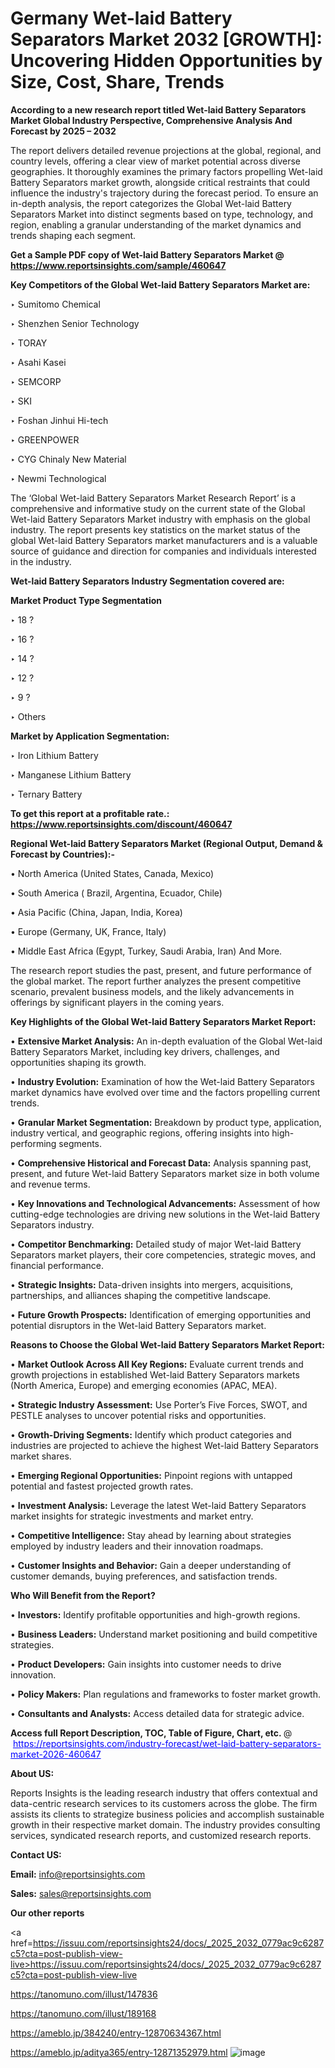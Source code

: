 # Germany Wet-laid Battery Separators Market 2032 [GROWTH]: Uncovering Hidden Opportunities by Size, Cost, Share, Trends

<strong>According to a new research report titled Wet-laid Battery Separators Market Global Industry Perspective, Comprehensive Analysis And Forecast by 2025 – 2032</strong>

The report delivers detailed revenue projections at the global, regional, and country levels, offering a clear view of market potential across diverse geographies. It thoroughly examines the primary factors propelling Wet-laid Battery Separators market growth, alongside critical restraints that could influence the industry's trajectory during the forecast period. To ensure an in-depth analysis, the report categorizes the Global Wet-laid Battery Separators Market into distinct segments based on type, technology, and region, enabling a granular understanding of the market dynamics and trends shaping each segment.

<strong>Get a Sample PDF copy of Wet-laid Battery Separators Market </strong><strong>@<a href=https://www.reportsinsights.com/sample/460647 style=color:#0000ff;> https://www.reportsinsights.com/sample/460647</a></strong></font>

<strong>Key Competitors of the Global Wet-laid Battery Separators Market are:</strong>

‣ Sumitomo Chemical

‣ Shenzhen Senior Technology

‣ TORAY

‣ Asahi Kasei

‣ SEMCORP

‣ SKI

‣ Foshan Jinhui Hi-tech

‣ GREENPOWER

‣ CYG Chinaly New Material

‣ Newmi Technological

The ‘Global Wet-laid Battery Separators Market Research Report’ is a comprehensive and informative study on the current state of the Global Wet-laid Battery Separators Market industry with emphasis on the global industry. The report presents key statistics on the market status of the global Wet-laid Battery Separators market manufacturers and is a valuable source of guidance and direction for companies and individuals interested in the industry.

<strong>Wet-laid Battery Separators Industry Segmentation covered are:</strong>

<strong>Market Product Type Segmentation</strong>

‣ 18 ?

‣ 16 ?

‣ 14 ?

‣ 12 ?

‣ 9 ?

‣ Others

<strong>Market by Application Segmentation:</strong>

‣ Iron Lithium Battery

‣ Manganese Lithium Battery

‣ Ternary Battery

<strong>To get this report at a profitable rate.: <a href=https://www.reportsinsights.com/discount/460647 style=color:#0000ff;>https://www.reportsinsights.com/discount/460647</a></strong></font>

<strong>Regional Wet-laid Battery Separators Market (Regional Output, Demand &amp; Forecast by Countries):-</strong>

• North America (United States, Canada, Mexico)

• South America ( Brazil, Argentina, Ecuador, Chile)

• Asia Pacific (China, Japan, India, Korea)

• Europe (Germany, UK, France, Italy)

• Middle East Africa (Egypt, Turkey, Saudi Arabia, Iran) And More.

The research report studies the past, present, and future performance of the global market. The report further analyzes the present competitive scenario, prevalent business models, and the likely advancements in offerings by significant players in the coming years.

<strong>Key Highlights of the Global Wet-laid Battery Separators Market Report:</strong>

• <strong>Extensive Market Analysis:</strong> An in-depth evaluation of the Global Wet-laid Battery Separators Market, including key drivers, challenges, and opportunities shaping its growth.

• <strong>Industry Evolution:</strong> Examination of how the Wet-laid Battery Separators market dynamics have evolved over time and the factors propelling current trends.

• <strong>Granular Market Segmentation:</strong> Breakdown by product type, application, industry vertical, and geographic regions, offering insights into high-performing segments.

• <strong>Comprehensive Historical and Forecast Data:</strong> Analysis spanning past, present, and future Wet-laid Battery Separators market size in both volume and revenue terms.

• <strong>Key Innovations and Technological Advancements:</strong> Assessment of how cutting-edge technologies are driving new solutions in the Wet-laid Battery Separators industry.

• <strong>Competitor Benchmarking:</strong> Detailed study of major Wet-laid Battery Separators market players, their core competencies, strategic moves, and financial performance.

• <strong>Strategic Insights:</strong> Data-driven insights into mergers, acquisitions, partnerships, and alliances shaping the competitive landscape.

• <strong>Future Growth Prospects:</strong> Identification of emerging opportunities and potential disruptors in the Wet-laid Battery Separators market.

<strong>Reasons to Choose the Global Wet-laid Battery Separators Market Report:</strong>

• <strong>Market Outlook Across All Key Regions:</strong> Evaluate current trends and growth projections in established Wet-laid Battery Separators markets (North America, Europe) and emerging economies (APAC, MEA).

• <strong>Strategic Industry Assessment:</strong> Use Porter’s Five Forces, SWOT, and PESTLE analyses to uncover potential risks and opportunities.

• <strong>Growth-Driving Segments:</strong> Identify which product categories and industries are projected to achieve the highest Wet-laid Battery Separators market shares.

• <strong>Emerging Regional Opportunities:</strong> Pinpoint regions with untapped potential and fastest projected growth rates.

• <strong>Investment Analysis:</strong> Leverage the latest Wet-laid Battery Separators market insights for strategic investments and market entry.

• <strong>Competitive Intelligence:</strong> Stay ahead by learning about strategies employed by industry leaders and their innovation roadmaps.

• <strong>Customer Insights and Behavior:</strong> Gain a deeper understanding of customer demands, buying preferences, and satisfaction trends.

<strong>Who Will Benefit from the Report?</strong>

• <strong>Investors:</strong> Identify profitable opportunities and high-growth regions.

• <strong>Business Leaders:</strong> Understand market positioning and build competitive strategies.

• <strong>Product Developers:</strong> Gain insights into customer needs to drive innovation.

• <strong>Policy Makers:</strong> Plan regulations and frameworks to foster market growth.

• <strong>Consultants and Analysts:</strong> Access detailed data for strategic advice.
</ul>
<strong>Access full Report Description, TOC, Table of Figure, Chart, etc. </strong>@  <a href=https://reportsinsights.com/industry-forecast/wet-laid-battery-separators-market-2026-460647 style=color:#0000ff;>https://reportsinsights.com/industry-forecast/wet-laid-battery-separators-market-2026-460647</a></font>

<strong><strong>About US</strong>:</strong>

Reports Insights is the leading research industry that offers contextual and data-centric research services to its customers across the globe. The firm assists its clients to strategize business policies and accomplish sustainable growth in their respective market domain. The industry provides consulting services, syndicated research reports, and customized research reports.

<strong>Contact US:</strong>

<p class=""""><b>Email:</b> <a href=mailto:info@reportsinsights.com>info@reportsinsights.com</a></p>
<p class=""""><b>Sales:</b> <a href=mailto:sales@reportsinsights.com>sales@reportsinsights.com</a></p>

<strong>Our other reports</strong>

<a href=https://issuu.com/reportsinsights24/docs/_2025_2032_0779ac9c6287c5?cta=post-publish-view-live>https://issuu.com/reportsinsights24/docs/_2025_2032_0779ac9c6287c5?cta=post-publish-view-live</a>

<a href=https://tanomuno.com/illust/147836>https://tanomuno.com/illust/147836</a>

<a href=https://tanomuno.com/illust/189168>https://tanomuno.com/illust/189168</a>

<a href=https://ameblo.jp/384240/entry-12870634367.html>https://ameblo.jp/384240/entry-12870634367.html</a>

<a href=https://ameblo.jp/aditya365/entry-12871352979.html>https://ameblo.jp/aditya365/entry-12871352979.html</a>
![image](https://github.com/user-attachments/assets/1487f21e-5e67-4034-9df6-fceea654706a)
